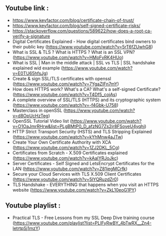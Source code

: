 


## Youtube link :
- https://www.keyfactor.com/blog/certificate-chain-of-trust/
- https://www.keyfactor.com/blog/self-signed-certificate-risks/
- https://stackoverflow.com/questions/589622/how-does-a-root-ca-verify-a-signature
- Digital Certificates Explained - How digital certificates bind owners to their public key (https://www.youtube.com/watch?v=5rT6fZUwhG8)
- What is SSL & TLS ? What is HTTPS ? What is an SSL VPN? (https://www.youtube.com/watch?v=HMoFvRK4HUo)
- What is SSL | Man in the middle attack | SSL vs TLS | SSL handshake explained wid example (https://www.youtube.com/watch?v=E0TU65hfsJg)
- Create & sign SSL/TLS certificates with openssl (https://www.youtube.com/watch?v=7YgaZIFn7mY)
- How does HTTPS work? What's a CA? What's a self-signed Certificate? (https://www.youtube.com/watch?v=T4Df5_cojAs)
- A complete overview of SSL/TLS (HTTPS) and its cryptographic system (https://www.youtube.com/watch?v=-f4Gbk-U758)
- Masterclass in openSSL (https://www.youtube.com/watch?v=d8OpUcHzTeg)
- OpenSSL Tutorial Video list (https://www.youtube.com/watch?v=O1OaJmrRHrw&list=PLgBMtP0_D_afzNG7Zs2jr8FSoyeU4yqhi)
- HTTP Strict Transport Security (HSTS) and TLS Stripping Explained (https://www.youtube.com/watch?v=kYhMnw4aJTw)
- Create Your Own Certificate Authority with XCA (https://www.youtube.com/watch?v=1ZJ2DKL_5Cg)
- Certificates from Scratch - X.509 Certificates explained (https://www.youtube.com/watch?v=kAaIYRJoJkc)
- Server Certificates - Self Signed and LetsEncrypt Certificates for the LAN (https://www.youtube.com/watch?v=Z81jegMCrfk)
- Secure your Cloud Services with TLS X.509 Client Certificates (https://www.youtube.com/watch?v=5lYQRuzdZr0)
- TLS Handshake - EVERYTHING that happens when you visit an HTTPS website (https://www.youtube.com/watch?v=ZkL10eoG1PY)


## Youtube playlist :
- Practical TLS - Free Lessons from my SSL Deep Dive training course (https://www.youtube.com/playlist?list=PLIFyRwBY_4bTwRX__Zn4-letrtpSj1mzY)